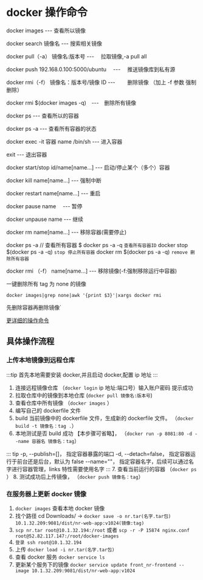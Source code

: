 # docker 操作命令

docker images --- 查看所以镜像

docker search 镜像名 --- 搜索相关镜像

docker pull（-a） 镜像名:版本号 --- 　拉取镜像,-a pull all

docker push 192.168.0.100:5000/ubuntu 　---　 推送镜像库到私有源

docker rmi（-f） 镜像名：版本号/镜像 ID --- 　　删除镜像 （加上 -f 参数 强制删除）

docker rmi \$(docker images -q)　---　删除所有镜像

docker ps --- 查看所以的容器

docker ps -a --- 查看所有容器的状态

docker exec -it 容器 name /bin/sh --- 进入容器

exit --- 退出容器

docker start/stop id/name[name...] --- 启动/停止某个（多个）容器

docker kill name[name...] --- 强制中断

docker restart name[name...] --- 重启

docker pause name 　--- 暂停

docker unpause name --- 继续

docker rm name[name...] --- 移除容器(需要停止)

docker ps -a // 查看所有容器 \$ docker ps -a -q `查看所有容器ID`
docker stop \$(docker ps -a -q) `stop 停止所有容器`
docker rm \$(docker ps -a -q) `remove 删除所有容器`

docker rmi （-f） name[name...] --- 移除镜像(-f:强制移除运行中容器)

一键删除所有 tag 为 none 的镜像

`docker images|grep none|awk '{print $3}'|xargs docker rmi`

先删除容器再删除镜像`

[更详细的操作命令](https://www.runoob.com/docker/docker-command-manual.html)

## 具体操作流程

### 上传本地镜像到远程仓库

:::tip
首先本地需要安装 docker,并且启动 docker,配置 ip 地址
:::

1. 连接远程镜像仓库 （`docker login` ip 地址:端口号）输入账户密码 提示成功
2. 拉取仓库中的镜像到本地仓库 (`docker pull 镜像名:版本号`)
3. 查看仓库中所有镜像 （`docker images` ）
4. 编写自己的 dockerfile 文件
5. build 当前镜像中的 dockerfile 文件，生成新的 dockerfile 文件。 （`docker build -t 镜像名：tag .`）
6. 本地测试是否 build 成功 【本步骤可省略】， （`docker run -p 8081:80 -d --name 容器名 镜像名：tag`）

::: tip
-p, --publish=[]， 指定容器暴露的端口
-d, --detach=false， 指定容器运行于前台还是后台，默认为 false
--name=""， 指定容器名字，后续可以通过名字进行容器管理，links 特性需要使用名字
::: 7. 查看当前运行的容器 （`docker ps` ） 8. 测试成功后上传镜像， （`docker push 镜像名：tag`）

### 在服务器上更新 docker 镜像

1. `docker images` 查看本地 docker 镜像
2. 找个路径 cd Downloads/ -> `docker save -o nr.tar(名字.tar包) 10.1.32.209:9081/dist/nr-web-app:v1024(镜像:tag)`
3. `scp nr.tar root@10.1.32.194:/root`
   或者 `scp -r -P 15874 nginx.conf root@52.82.117.147:/root/docker-images`
4. `登录 ssh root@10.1.32.194`
5. 上传 `docker load -i nr.tar(名字.tar包)`
6. 查看 docker 服务 `docker service ls`
7. 更新某个服务下的镜像 `docker service update front_nr-frontend --image 10.1.32.209:9081/dist/nr-web-app:v1024`
